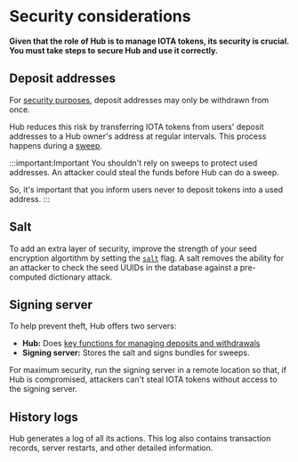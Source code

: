 # Security considerations

**Given that the role of Hub is to manage IOTA tokens, its security is crucial. You must take steps to secure Hub and use it correctly.**

## Deposit addresses

For [security purposes](root://iota-basics/0.1/concepts/addresses-and-signatures.md#address-reuse), deposit addresses may only be withdrawn from once.

Hub reduces this risk by transferring IOTA tokens from users' deposit addresses to a Hub owner's address at regular intervals. This process happens during a [sweep](../concepts/sweeps.md).

 :::important:Important
You shouldn't rely on sweeps to protect used addresses. An attacker could steal the funds before Hub can do a sweep.

 So, it's important that you inform users never to deposit tokens into a used address.
:::

## Salt

To add an extra layer of security, improve the strength of your seed encryption algortithm by setting the [`salt`](../references/hub-configuration-options.md) flag. A salt removes the ability for an attacker to check the seed UUIDs in the database against a pre-computed dictionary attack. 

## Signing server

To help prevent theft, Hub offers two servers:

* **Hub:** Does [key functions for managing deposits and withdrawals](../concepts/about-hub.md)
* **Signing server:** Stores the salt and signs bundles for sweeps.

For maximum security, run the signing server in a remote location so that, if Hub is compromised, attackers can't steal IOTA tokens without access to the signing server.

## History logs

Hub generates a log of all its actions. This log also contains transaction records, server restarts, and other detailed information. 
